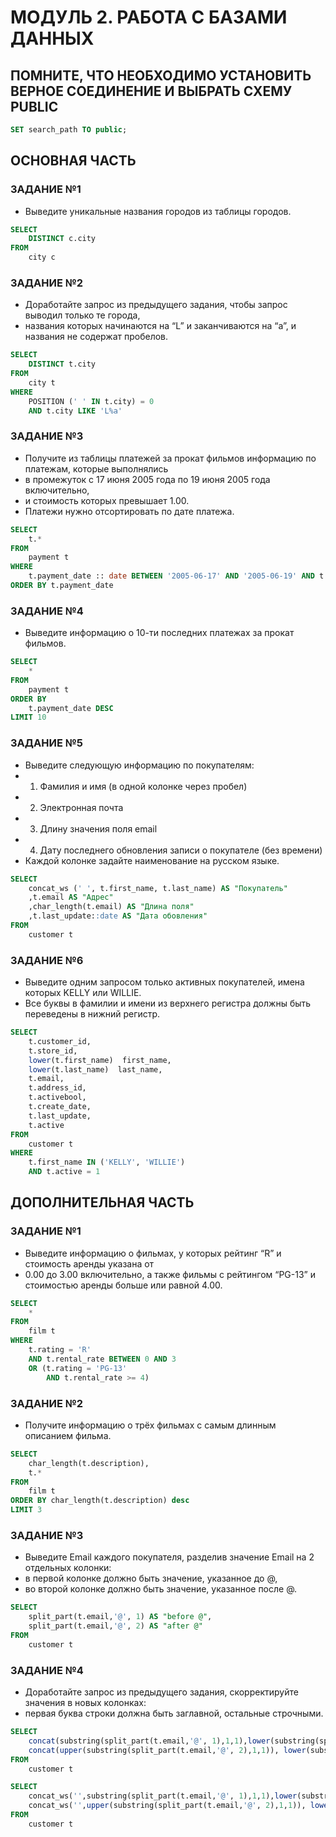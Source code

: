 # МОДУЛЬ 2. РАБОТА С БАЗАМИ ДАННЫХ
## ПОМНИТЕ, ЧТО НЕОБХОДИМО УСТАНОВИТЬ ВЕРНОЕ СОЕДИНЕНИЕ И ВЫБРАТЬ СХЕМУ PUBLIC

``` SQL
SET search_path TO public;
```
## ОСНОВНАЯ ЧАСТЬ

### ЗАДАНИЕ №1
   * Выведите уникальные названия городов из таблицы городов.
``` SQL
SELECT
	DISTINCT c.city
FROM
	city c
```
### ЗАДАНИЕ №2
   * Доработайте запрос из предыдущего задания, чтобы запрос выводил только те города,
   * названия которых начинаются на “L” и заканчиваются на “a”, и названия не содержат пробелов.
``` SQL
SELECT
	DISTINCT t.city
FROM
	city t
WHERE
	POSITION (' ' IN t.city) = 0
	AND t.city LIKE 'L%a'
```
### ЗАДАНИЕ №3
   * Получите из таблицы платежей за прокат фильмов информацию по платежам, которые выполнялись 
   * в промежуток с 17 июня 2005 года по 19 июня 2005 года включительно, 
   * и стоимость которых превышает 1.00.
   * Платежи нужно отсортировать по дате платежа.
``` SQL
SELECT
	t.*
FROM
	payment t
WHERE
	t.payment_date :: date BETWEEN '2005-06-17' AND '2005-06-19' AND t.amount > 1
ORDER BY t.payment_date 
```
### ЗАДАНИЕ №4
   *  Выведите информацию о 10-ти последних платежах за прокат фильмов.
``` SQL
SELECT
	*
FROM
	payment t
ORDER BY
	t.payment_date DESC
LIMIT 10
```
### ЗАДАНИЕ №5
   * Выведите следующую информацию по покупателям:
   * 1. Фамилия и имя (в одной колонке через пробел)
   * 2. Электронная почта
   * 3. Длину значения поля email
   * 4. Дату последнего обновления записи о покупателе (без времени)
   * Каждой колонке задайте наименование на русском языке.
``` SQL
SELECT
	concat_ws (' ', t.first_name, t.last_name) AS "Покупатель" 
	,t.email AS "Адрес"
	,char_length(t.email) AS "Длина поля"
	,t.last_update::date AS "Дата обовления"
FROM
	customer t
```
### ЗАДАНИЕ №6
   * Выведите одним запросом только активных покупателей, имена которых KELLY или WILLIE.
   * Все буквы в фамилии и имени из верхнего регистра должны быть переведены в нижний регистр.
``` SQL
SELECT
	t.customer_id, 
	t.store_id, 
	lower(t.first_name)  first_name,
	lower(t.last_name)  last_name,
	t.email,
	t.address_id,
	t.activebool,
	t.create_date,
	t.last_update,
	t.active 
FROM
	customer t
WHERE
	t.first_name IN ('KELLY', 'WILLIE')
	AND t.active = 1
```
## ДОПОЛНИТЕЛЬНАЯ ЧАСТЬ

### ЗАДАНИЕ №1
   * Выведите информацию о фильмах, у которых рейтинг “R” и стоимость аренды указана от 
   * 0.00 до 3.00 включительно, а также фильмы c рейтингом “PG-13” и стоимостью аренды больше или равной 4.00.
``` SQL
SELECT
	*
FROM
	film t
WHERE
	t.rating = 'R'
	AND t.rental_rate BETWEEN 0 AND 3
	OR (t.rating = 'PG-13'
		AND t.rental_rate >= 4)
```
### ЗАДАНИЕ №2
   * Получите информацию о трёх фильмах с самым длинным описанием фильма.
``` SQL
SELECT
	char_length(t.description),
	t.*
FROM
	film t
ORDER BY char_length(t.description) desc 
LIMIT 3
```
### ЗАДАНИЕ №3
   *  Выведите Email каждого покупателя, разделив значение Email на 2 отдельных колонки:
   * в первой колонке должно быть значение, указанное до @, 
   * во второй колонке должно быть значение, указанное после @.
``` SQL
SELECT
	split_part(t.email,'@', 1) AS "before @",
	split_part(t.email,'@', 2) AS "after @"
FROM
	customer t
```
### ЗАДАНИЕ №4
   * Доработайте запрос из предыдущего задания, скорректируйте значения в новых колонках: 
   * первая буква строки должна быть заглавной, остальные строчными.
``` SQL
SELECT
	concat(substring(split_part(t.email,'@', 1),1,1),lower(substring(split_part(t.email,'@', 1),2, char_length(split_part(t.email,'@', 1))-1))) AS "before @",
	concat(upper(substring(split_part(t.email,'@', 2),1,1)), lower(substring(split_part(t.email,'@', 2),2, char_length(split_part(t.email,'@', 2))-1))) AS "after @"
FROM
	customer t

SELECT
	concat_ws('',substring(split_part(t.email,'@', 1),1,1),lower(substring(split_part(t.email,'@', 1),2, char_length(split_part(t.email,'@', 1))-1))) AS "before @",
	concat_ws('',upper(substring(split_part(t.email,'@', 2),1,1)), lower(substring(split_part(t.email,'@', 2),2, char_length(split_part(t.email,'@', 2))-1))) AS "after @"
FROM
	customer t
```
